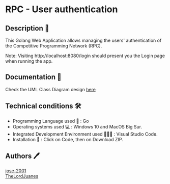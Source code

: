 # RPC - User authentication

## Description 👤

This Golang Web Application allows managing the users' authentication of the Competitive Programming Network (RPC).

Note: Visiting http://localhost:8080/login should present you the Login page when running the app.

## Documentation 📃

Check the UML Class Diagram design [here](docs/ClassDiagram.pdf)

## Technical conditions 🛠️

- Programming Language used 💱 : Go
- Operating systems used 💻 : Windows 10 and MacOS Big Sur.
- Integrated Development Environment used 👨🏻‍💻 : Visual Studio Code.
- Installation 🔧 : Click on Code, then on Download ZIP.

## Authors 🖊️

[jose-2001](https://github.com/jose-2001)<br />
[TheLordJuanes](https://github.com/TheLordJuanes)
